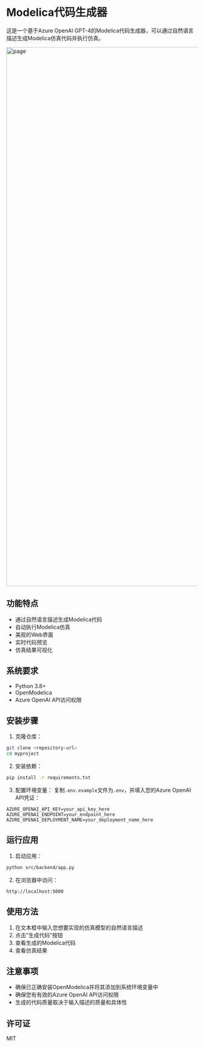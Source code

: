# Modelica代码生成器

这是一个基于Azure OpenAI GPT-4的Modelica代码生成器，可以通过自然语言描述生成Modelica仿真代码并执行仿真。

<img width="1415" alt="page" src="https://github.com/user-attachments/assets/e227e1dd-02ee-47ab-84b7-0fdac57602b1" />



## 功能特点

- 通过自然语言描述生成Modelica代码
- 自动执行Modelica仿真
- 美观的Web界面
- 实时代码预览
- 仿真结果可视化

## 系统要求

- Python 3.8+
- OpenModelica
- Azure OpenAI API访问权限

## 安装步骤

1. 克隆仓库：
```bash
git clone <repository-url>
cd myproject
```

2. 安装依赖：
```bash
pip install -r requirements.txt
```

3. 配置环境变量：
复制`.env.example`文件为`.env`，并填入您的Azure OpenAI API凭证：
```
AZURE_OPENAI_API_KEY=your_api_key_here
AZURE_OPENAI_ENDPOINT=your_endpoint_here
AZURE_OPENAI_DEPLOYMENT_NAME=your_deployment_name_here
```

## 运行应用

1. 启动应用：
```bash
python src/backend/app.py
```

2. 在浏览器中访问：
```
http://localhost:5000
```

## 使用方法

1. 在文本框中输入您想要实现的仿真模型的自然语言描述
2. 点击"生成代码"按钮
3. 查看生成的Modelica代码
4. 查看仿真结果

## 注意事项

- 确保已正确安装OpenModelica并将其添加到系统环境变量中
- 确保您有有效的Azure OpenAI API访问权限
- 生成的代码质量取决于输入描述的质量和具体性

## 许可证

MIT 
